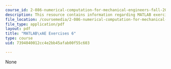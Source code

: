 ```yaml
---
course_id: 2-086-numerical-computation-for-mechanical-engineers-fall-2012
description: This resource contains information regarding MATLAB exercises 6.
file_location: /coursemedia/2-086-numerical-computation-for-mechanical-engineers-fall-2012/7394040012cc4e2bb45afab00f55c603_MIT2_086F12_matlab_ex6.pdf
file_type: application/pdf
layout: pdf
title: "MATLAB\xAE Exercises 6"
type: course
uid: 7394040012cc4e2bb45afab00f55c603

---
```

None